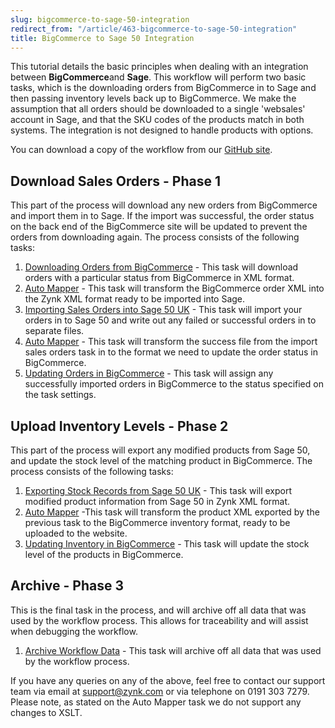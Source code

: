 ```yaml
---
slug: bigcommerce-to-sage-50-integration
redirect_from: "/article/463-bigcommerce-to-sage-50-integration"
title: BigCommerce to Sage 50 Integration
---
```

This tutorial details the basic principles when dealing with an integration between **BigCommerce**and **Sage**. This workflow will perform two basic tasks, which is the downloading orders from BigCommerce in to Sage and then passing inventory levels back up to BigCommerce. We make the assumption that all orders should be downloaded to a single 'websales' account in Sage, and that the SKU codes of the products match in both systems. The integration is not designed to handle products with options.

You can download a copy of the workflow from our [GitHub site](https://github.com/zynksoftware/samples/tree/master/Integration%20Samples/BigCommerce%20to%20Sage50).

## Download Sales Orders - Phase 1
This part of the process will download any new orders from BigCommerce and import them in to Sage. If the import was successful, the order status on the back end of the BigCommerce site will be updated to prevent the orders from downloading again. The process consists of the following tasks:

1. [Downloading Orders from BigCommerce](downloading-orders-from-bigcommerce) - This task will download orders with a particular status from BigCommerce in XML format.
2. [Auto Mapper](auto-mapper) - This task will transform the BigCommerce order XML into the Zynk XML format ready to be imported into Sage.
3. [Importing Sales Orders into Sage 50 UK](importing-sales-orders-into-sage-50-uk) - This task will import your orders in to Sage 50 and write out any failed or successful orders in to separate files.
4. [Auto Mapper](auto-mapper) - This task will transform the success file from the import sales orders task in to the format we need to update the order status in BigCommerce.
5. [Updating Orders in BigCommerce](updating-orders-in-bigcommerce) - This task will assign any successfully imported orders in BigCommerce to the status specified on the task settings.

## Upload Inventory Levels - Phase 2
This part of the process will export any modified products from Sage 50, and update the stock level of the matching product in BigCommerce. The process consists of the following tasks:

1. [Exporting Stock Records from Sage 50 UK](exporting-stock-records-from-sage-50-uk) - This task will export modified product information from Sage 50 in Zynk XML format.
2. [Auto Mapper](auto-mapper) -This task will transform the product XML exported by the previous task to the BigCommerce inventory format, ready to be uploaded to the website.
3. [Updating Inventory in BigCommerce](updating-inventory-in-bigcommerce) - This task will update the stock level of the products in BigCommerce.

## Archive - Phase 3
This is the final task in the process, and will archive off all data that was used by the workflow process. This allows for traceability and will assist when debugging the workflow.

1. [Archive Workflow Data](archive-workflow-data) - This task will archive off all data that was used by the workflow process.

If you have any queries on any of the above, feel free to contact our support team via email at support@zynk.com or via telephone on 0191 303 7279.  Please note, as stated on the Auto Mapper task we do not support any changes to XSLT.